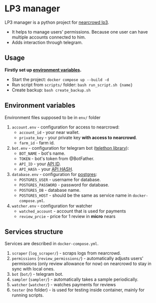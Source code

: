 # LP3 manager

LP3 manager is a python project for [nearcrowd lp3](https://nearcrowd.com/lp3).
* It helps to manage users' permissions. Because one user can have multiple accounts connected to him.
* Adds interaction through telegram.

## Usage
**Firstly set up [environment variables](#environment-variables).**
* Start the project: `docker compose up --build -d`
* Run script from `scripts/` folder: `bash run_script.sh {name}`
* Create backup: `bash create_backup.sh`

## Environment variables
Environment files supposed to be in `env/` folder
1) `account.env` - configuration for access to nearcrowd:
    * `account_id` - your near wallet.
    * `private_key` - your private key **with access to nearcrowd**.
    * `farm_id` - farm id.
2) `bot.env` - configuration for telegram bot ([telethon library](https://github.com/LonamiWebs/Telethon)):
    * `BOT_NAME` - bot's name.
    * `TOKEN` - bot's token from @BotFather.
    * `API_ID` - your [API ID](https://my.telegram.org).
    * `API_HASh` - your [API HASH](https://my.telegram.org).
3) `database.env` - configuration for [postgres](https://hub.docker.com/_/postgres):
    * `POSTGRES_USER` - username for database.
    * `POSTGRES_PASSWORD` - password for database.
    * `POSTGRES_DB` - database name.
    * `POSTGRES_HOST` - should be the same as service name in `docker-compose.yml`.
4) `watcher.env` - configuration for watcher
    * `watched_account` - account that is used for payments
    * `review_prcie` - price for 1 review in **micro** nears

## Services structure
Services are described in `docker-compose.yml`.
1) `scraper` (`log_scraper/`) - scraps logs from nearcrowd.
2) `permissions` (`review_permissions/`) - automatically adjusts users' permissions (only review allowance for now) on nearcrowd to stay in sync with local ones.
3) `bot` (`bot/`) - telegram bot.
4) `sampler` (`sampler/`) - automatically takes a sample periodically.
5) `watcher` (`watcher/`) - watches payments for reviews
6) `tester` (no folder) - is used for testing inside container, mainly for running scripts.

